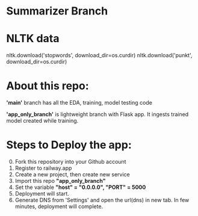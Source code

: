 # Summarizer Branch 

# NLTK data
nltk.download('stopwords', download_dir=os.curdir)
nltk.download('punkt', download_dir=os.curdir)


# About this repo:
**'main'** branch has all the EDA, training, model testing code

**'app_only_branch'** is lightweight branch with Flask app. It ingests trained model created while training.

# Steps to Deploy the app:
0. Fork this repository into your Github account
1. Register to railway.app
2. Create a new project, then create new service
3. Import this repo **"app_only_branch"** 
4. Set the variable **"host" = "0.0.0.0", "PORT" = 5000**
5. Deployment will start.
6. Generate DNS from 'Settings' and open the url(dns) in new tab. In few minutes, deployment will complete.
